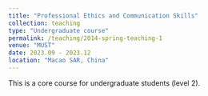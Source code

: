 ```yaml
---
title: "Professional Ethics and Communication Skills"
collection: teaching
type: "Undergraduate course"
permalink: /teaching/2014-spring-teaching-1
venue: "MUST"
date: 2023.09 - 2023.12
location: "Macao SAR, China"
---
```


This is a core course for undergraduate students (level 2).

